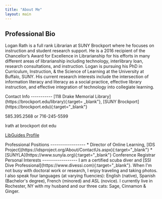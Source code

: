 ```yaml
---
title: "About Me"
layout: main
---
```

<div class="container">
<div class="row" markdown="1">
<div class="col">

Professional Bio
----------------------
Logan Rath is a full rank Librarian at SUNY Brockport where he focuses on instruction and student research support. He is a 2016 recipient of the Chancellor’s Award for Excellence in Librarianship for his efforts in many different areas of librarianship including technology, interlibrary loan, research consultations, and instruction. Logan is pursuing his PhD in Curriculum, Instruction, & the Science of Learning at the University at Buffalo, SUNY. His current research interests include the intersection of information literacy and literacy as a social practice, effective library instruction, and effective integration of technology into collegiate learning.
</div>
</div>
<div class="row" class="mt-3">
<div class="col-md-6" markdown="1">
Contact Info
-----------
<i class="fa-solid fa-building-columns mr-2"></i>[118 Drake Memorial Library](https://brockport.edu/library){:target=
  _blank"}, [SUNY Brockport](https://brockport.edu){:target="_blank"}

<i class="fa-solid fa-phone mr-2"></i>585.395.2568 or <i class="fa-solid fa-message ml-1 mr-2"></i>716-245-5599

<i class="fa-solid fa-envelope mr-2"></i>lrath at brockport dot edu

<a href="https://library.brockport.edu/prf.php?account_id=456" target="_blank"><i class="fa-solid fa-globe mr-2"></i>LibGuides Profile</a>
</div>
<div class="col-md-6" markdown="1">
Professional Positions
------------------
 * Director of Online Learning, [IDS Project](https://idsproject.org/About/ContactUs.aspx){:target="_blank"}
 * [SUNYLA](https://www.sunyla.org){:target="_blank"} Conference Registrar

</div>
</div>
<div class="row mt-3">
<div class="col-12" markdown="1">
Personal Interests
------------------
I am a certified scuba diver and [SSI Dive Professional](https://www.divessi.com){:target="_blank"}. When I'm not busy with doctoral work or research, I enjoy traveling and taking photos. I also speak four languages (at varying fluencies): English (native), Spanish (Bachelor's degree), French (minored) and ASL (novice). I currently live in Rochester, NY with my husband and our three cats: Sage, Cinnamon &amp; Ginger.
</div>
</div>
</div>

